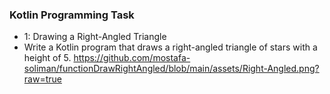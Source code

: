  ### Kotlin Programming Task
 * 1: Drawing a Right-Angled Triangle
 * Write a Kotlin program that draws a right-angled triangle of stars with a height of 5.
   https://github.com/mostafa-soliman/functionDrawRightAngled/blob/main/assets/Right-Angled.png?raw=true
